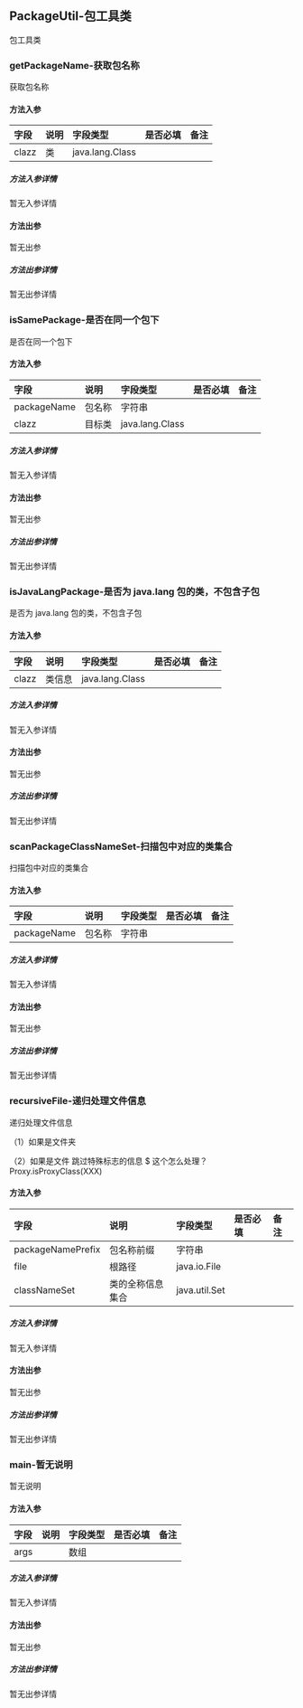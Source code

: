 ## PackageUtil-包工具类

包工具类

### getPackageName-获取包名称

获取包名称

#### 方法入参

| 字段 | 说明 | 字段类型 | 是否必填 | 备注 |
|:---|:---|:---|:---|:----|
| clazz | 类 | java.lang.Class |  |  |

##### 方法入参详情

暂无入参详情

#### 方法出参

暂无出参

##### 方法出参详情

暂无出参详情

### isSamePackage-是否在同一个包下

是否在同一个包下

#### 方法入参

| 字段 | 说明 | 字段类型 | 是否必填 | 备注 |
|:---|:---|:---|:---|:----|
| packageName | 包名称 | 字符串 |  |  |
| clazz | 目标类 | java.lang.Class |  |  |

##### 方法入参详情

暂无入参详情

#### 方法出参

暂无出参

##### 方法出参详情

暂无出参详情

### isJavaLangPackage-是否为 java.lang 包的类，不包含子包

是否为 java.lang 包的类，不包含子包

#### 方法入参

| 字段 | 说明 | 字段类型 | 是否必填 | 备注 |
|:---|:---|:---|:---|:----|
| clazz | 类信息 | java.lang.Class |  |  |

##### 方法入参详情

暂无入参详情

#### 方法出参

暂无出参

##### 方法出参详情

暂无出参详情

### scanPackageClassNameSet-扫描包中对应的类集合

扫描包中对应的类集合

#### 方法入参

| 字段 | 说明 | 字段类型 | 是否必填 | 备注 |
|:---|:---|:---|:---|:----|
| packageName | 包名称 | 字符串 |  |  |

##### 方法入参详情

暂无入参详情

#### 方法出参

暂无出参

##### 方法出参详情

暂无出参详情

### recursiveFile-递归处理文件信息

递归处理文件信息

（1）如果是文件夹

（2）如果是文件
 跳过特殊标志的信息
 $ 这个怎么处理？
 Proxy.isProxyClass(XXX)

#### 方法入参

| 字段 | 说明 | 字段类型 | 是否必填 | 备注 |
|:---|:---|:---|:---|:----|
| packageNamePrefix | 包名称前缀 | 字符串 |  |  |
| file | 根路径 | java.io.File |  |  |
| classNameSet | 类的全称信息集合 | java.util.Set |  |  |

##### 方法入参详情

暂无入参详情

#### 方法出参

暂无出参

##### 方法出参详情

暂无出参详情

### main-暂无说明

暂无说明

#### 方法入参

| 字段 | 说明 | 字段类型 | 是否必填 | 备注 |
|:---|:---|:---|:---|:----|
| args |  | 数组 |  |  |

##### 方法入参详情

暂无入参详情

#### 方法出参

暂无出参

##### 方法出参详情

暂无出参详情




